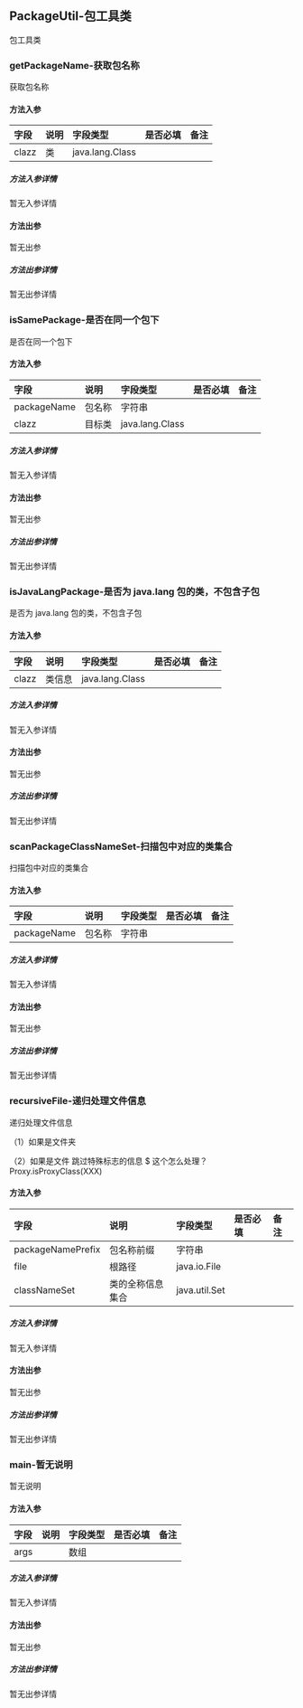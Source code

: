 ## PackageUtil-包工具类

包工具类

### getPackageName-获取包名称

获取包名称

#### 方法入参

| 字段 | 说明 | 字段类型 | 是否必填 | 备注 |
|:---|:---|:---|:---|:----|
| clazz | 类 | java.lang.Class |  |  |

##### 方法入参详情

暂无入参详情

#### 方法出参

暂无出参

##### 方法出参详情

暂无出参详情

### isSamePackage-是否在同一个包下

是否在同一个包下

#### 方法入参

| 字段 | 说明 | 字段类型 | 是否必填 | 备注 |
|:---|:---|:---|:---|:----|
| packageName | 包名称 | 字符串 |  |  |
| clazz | 目标类 | java.lang.Class |  |  |

##### 方法入参详情

暂无入参详情

#### 方法出参

暂无出参

##### 方法出参详情

暂无出参详情

### isJavaLangPackage-是否为 java.lang 包的类，不包含子包

是否为 java.lang 包的类，不包含子包

#### 方法入参

| 字段 | 说明 | 字段类型 | 是否必填 | 备注 |
|:---|:---|:---|:---|:----|
| clazz | 类信息 | java.lang.Class |  |  |

##### 方法入参详情

暂无入参详情

#### 方法出参

暂无出参

##### 方法出参详情

暂无出参详情

### scanPackageClassNameSet-扫描包中对应的类集合

扫描包中对应的类集合

#### 方法入参

| 字段 | 说明 | 字段类型 | 是否必填 | 备注 |
|:---|:---|:---|:---|:----|
| packageName | 包名称 | 字符串 |  |  |

##### 方法入参详情

暂无入参详情

#### 方法出参

暂无出参

##### 方法出参详情

暂无出参详情

### recursiveFile-递归处理文件信息

递归处理文件信息

（1）如果是文件夹

（2）如果是文件
 跳过特殊标志的信息
 $ 这个怎么处理？
 Proxy.isProxyClass(XXX)

#### 方法入参

| 字段 | 说明 | 字段类型 | 是否必填 | 备注 |
|:---|:---|:---|:---|:----|
| packageNamePrefix | 包名称前缀 | 字符串 |  |  |
| file | 根路径 | java.io.File |  |  |
| classNameSet | 类的全称信息集合 | java.util.Set |  |  |

##### 方法入参详情

暂无入参详情

#### 方法出参

暂无出参

##### 方法出参详情

暂无出参详情

### main-暂无说明

暂无说明

#### 方法入参

| 字段 | 说明 | 字段类型 | 是否必填 | 备注 |
|:---|:---|:---|:---|:----|
| args |  | 数组 |  |  |

##### 方法入参详情

暂无入参详情

#### 方法出参

暂无出参

##### 方法出参详情

暂无出参详情




